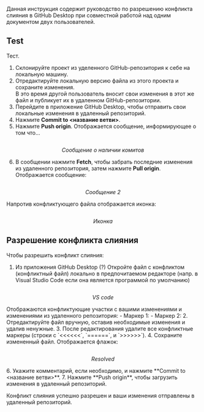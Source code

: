 Данная инструкция содержит руководство по разрешению конфликта слияния в GitHub Desktop при совместной работой над одним документом двух пользователей.

## Test

Тест.

1. Склонируйте проект из уделенного GitHub-репозитория к себе на локальную машину.  
2. Отредактируйте локальную версию файла из этого проекта и сохраните изменения. <br>В это время другой пользователь вносит свои изменения в этот же файл и публикует их в удаленном GitHub-репозитории.
3. Перейдите в приложение GitHub Desktop, чтобы отправить свои локальные изменения в  удаленный репозиторий.
4. Нажмите **Commit to <название ветви>**.
5. Нажмите **Push origin**.  Отображается сообщение, информирующее о том что...

<center><a href='https://svgshare.com/s/1C3u' ><img src='https://svgshare.com/i/1C3u.svg' title='' /></a></center><p>

<center><i>Сообщение о наличии комитов</i></center>

6. В сообщении нажмите **Fetch**, чтобы забрать последние изменения из удаленного репозитория, затем нажмите **Pull origin**. <br> Отображается сообщение:  
<p><center><a href='https://svgshare.com/s/1C5W' ><img src='https://svgshare.com/i/1C5W.svg' title='' /></a></center>
<p><center><i>Сообщение 2</i></center><p>
Напротив конфликтующего файла отображается иконка:
<p><center><a href='https://svgshare.com/s/1C5t' ><img src='https://svgshare.com/i/1C5t.svg' title='' /></a></center>
<p><center><i>Иконка</i></center>

## Разрешение конфликта слияния

Чтобы разрешить конфликт слияния:

1.  Из приложения GitHub Desktop (?) Откройте файл с конфликтом (конфликтный файл) локально в предпочитаемом редакторе (напр. в Visual Studio Code если она является программой по умолчанию)
<p><center><a href='https://svgshare.com/s/1C5c' ><img src='https://svgshare.com/i/1C5c.svg' title='' /></a></center>
<p><center><i>VS code</i></center>
<p> Отображаются конфликтующие участки с вашими изменениями и изменениями из удаленного репозитория:
- Маркер 1:
- Маркер 2:
2. Отредактируйте файл вручную, оставив необходимые изменения и удалив ненужные.
3. После редактирования удалите все конфликтные маркеры (строки с `<<<<<<`, `======`, и `>>>>>>`).
4. Сохраните измененный файл. Отображается флажок:
<p><center><a href='https://svgshare.com/s/1C5s' ><img src='https://svgshare.com/i/1C5s.svg' title='' /></a></center>
<p><center><i>Resolved</i></center><p>
6. Укажите комментарий, если необходимо, и нажмите **Commit to <название ветви>**.
7. Нажмите **Push origin**, чтобы загрузить изменения в удаленный репозиторий.

Конфликт слияния успешно разрешен и ваши изменения отправлены в удаленный репозиторий. 


